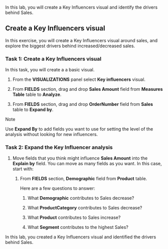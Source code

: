 In this lab, you will create a Key Influencers visual and identify the drivers behind Sales.

## Create a Key Influencers visual

In this exercise, you will create a Key Influencers visual around sales, and explore the biggest drivers behind increased/decreased sales.

### Task 1: Create a Key Influencers visual 

In this task, you will create a a basic visual.

1.  From the **VISUALIZATIONS** panel select **Key influencers** visual.

1.  From **FIELDS** section, drag and drop **Sales Amount** field from **Measures Table** table to **Analyze**.

1.  From **FIELDS** section, drag and drop **OrderNumber** field from **Sales** table to **Expand by**.

> [!NOTE]
> Use **Expand By** to add fields you want to use for setting the level of the analysis without looking for new influencers.

### Task 2: Expand the Key Influencer analysis 

1.  Move fields that you think might influence **Sales Amount** into the **Explain by** field. You can move as many fields as you want. In this case, start with:

    1.  From **FIELDS** section, **Demographic** field from **Product** table.

        Here are a few questions to answer:

		1.  What **Demographic** contributes to Sales decrease?
		
		1.  What **ProductCategory** contributes to Sales decrease?
		
		1.  What **Product** contributes to Sales increase?
		
		1.  What **Segment** contributes to the highest Sales?

In this lab, you created a Key Influencers visual and identified the drivers behind Sales.
